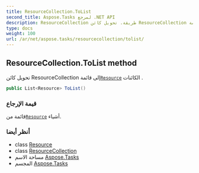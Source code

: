 ```yaml
---
title: ResourceCollection.ToList
second_title: Aspose.Tasks لمرجع .NET API
description: ResourceCollection طريقة. تحويل كائن ResourceCollection إلى قائمةResource الكائنات .
type: docs
weight: 100
url: /ar/net/aspose.tasks/resourcecollection/tolist/
---
```

## ResourceCollection.ToList method

تحويل كائن ResourceCollection إلى قائمة[`Resource`](../../resource/) الكائنات .

```csharp
public List<Resource> ToList()
```

### قيمة الإرجاع

قائمة من[`Resource`](../../resource/) أشياء.

### أنظر أيضا

* class [Resource](../../resource/)
* class [ResourceCollection](../)
* مساحة الاسم [Aspose.Tasks](../../resourcecollection/)
* المجسم [Aspose.Tasks](../../../)


